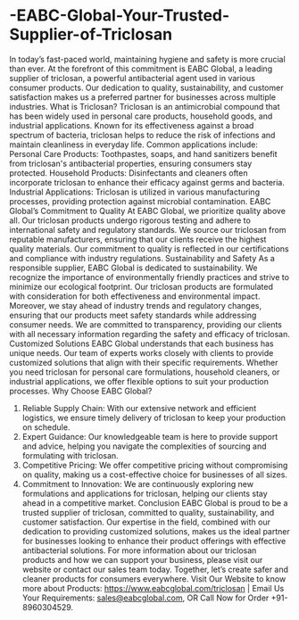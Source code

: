 # -EABC-Global-Your-Trusted-Supplier-of-Triclosan
In today’s fast-paced world, maintaining hygiene and safety is more crucial than ever. At the forefront of this commitment is EABC Global, a leading supplier of triclosan, a powerful antibacterial agent used in various consumer products. Our dedication to quality, sustainability, and customer satisfaction makes us a preferred partner for businesses across multiple industries.
 What is Triclosan?
Triclosan is an antimicrobial compound that has been widely used in personal care products, household goods, and industrial applications. Known for its effectiveness against a broad spectrum of bacteria, triclosan helps to reduce the risk of infections and maintain cleanliness in everyday life. Common applications include:
Personal Care Products: Toothpastes, soaps, and hand sanitizers benefit from triclosan's antibacterial properties, ensuring consumers stay protected.
Household Products: Disinfectants and cleaners often incorporate triclosan to enhance their efficacy against germs and bacteria.
Industrial Applications: Triclosan is utilized in various manufacturing processes, providing protection against microbial contamination.
 EABC Global’s Commitment to Quality
At EABC Global, we prioritize quality above all. Our triclosan products undergo rigorous testing and adhere to international safety and regulatory standards. We source our triclosan from reputable manufacturers, ensuring that our clients receive the highest quality materials. Our commitment to quality is reflected in our certifications and compliance with industry regulations.
 Sustainability and Safety
As a responsible supplier, EABC Global is dedicated to sustainability. We recognize the importance of environmentally friendly practices and strive to minimize our ecological footprint. Our triclosan products are formulated with consideration for both effectiveness and environmental impact.
Moreover, we stay ahead of industry trends and regulatory changes, ensuring that our products meet safety standards while addressing consumer needs. We are committed to transparency, providing our clients with all necessary information regarding the safety and efficacy of triclosan.
 Customized Solutions
EABC Global understands that each business has unique needs. Our team of experts works closely with clients to provide customized solutions that align with their specific requirements. Whether you need triclosan for personal care formulations, household cleaners, or industrial applications, we offer flexible options to suit your production processes.
 Why Choose EABC Global?
1. Reliable Supply Chain: With our extensive network and efficient logistics, we ensure timely delivery of triclosan to keep your production on schedule.
2. Expert Guidance: Our knowledgeable team is here to provide support and advice, helping you navigate the complexities of sourcing and formulating with triclosan.
3. Competitive Pricing: We offer competitive pricing without compromising on quality, making us a cost-effective choice for businesses of all sizes.
4. Commitment to Innovation: We are continuously exploring new formulations and applications for triclosan, helping our clients stay ahead in a competitive market.
 Conclusion
EABC Global is proud to be a trusted supplier of triclosan, committed to quality, sustainability, and customer satisfaction. Our expertise in the field, combined with our dedication to providing customized solutions, makes us the ideal partner for businesses looking to enhance their product offerings with effective antibacterial solutions. 
For more information about our triclosan products and how we can support your business, please visit our website or contact our sales team today. Together, let’s create safer and cleaner products for consumers everywhere.
Visit Our Website to know more about Products: https://www.eabcglobal.com/triclosan | Email Us Your Requirements: sales@eabcglobal.com, OR Call Now for Order +91-8960304529.
